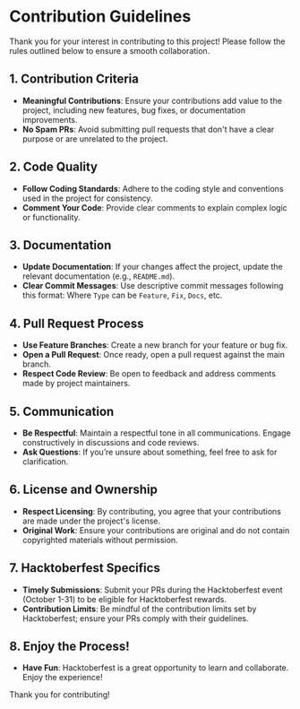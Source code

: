 # Contribution Guidelines

Thank you for your interest in contributing to this project! Please follow the rules outlined below to ensure a smooth collaboration.

## 1. Contribution Criteria
- **Meaningful Contributions**: Ensure your contributions add value to the project, including new features, bug fixes, or documentation improvements.
- **No Spam PRs**: Avoid submitting pull requests that don't have a clear purpose or are unrelated to the project.

## 2. Code Quality
- **Follow Coding Standards**: Adhere to the coding style and conventions used in the project for consistency.
- **Comment Your Code**: Provide clear comments to explain complex logic or functionality.

## 3. Documentation
- **Update Documentation**: If your changes affect the project, update the relevant documentation (e.g., `README.md`).
- **Clear Commit Messages**: Use descriptive commit messages following this format:
Where `Type` can be `Feature`, `Fix`, `Docs`, etc.

## 4. Pull Request Process
- **Use Feature Branches**: Create a new branch for your feature or bug fix.
- **Open a Pull Request**: Once ready, open a pull request against the main branch.
- **Respect Code Review**: Be open to feedback and address comments made by project maintainers.

## 5. Communication
- **Be Respectful**: Maintain a respectful tone in all communications. Engage constructively in discussions and code reviews.
- **Ask Questions**: If you’re unsure about something, feel free to ask for clarification.

## 6. License and Ownership
- **Respect Licensing**: By contributing, you agree that your contributions are made under the project's license.
- **Original Work**: Ensure your contributions are original and do not contain copyrighted materials without permission.

## 7. Hacktoberfest Specifics
- **Timely Submissions**: Submit your PRs during the Hacktoberfest event (October 1-31) to be eligible for Hacktoberfest rewards.
- **Contribution Limits**: Be mindful of the contribution limits set by Hacktoberfest; ensure your PRs comply with their guidelines.

## 8. Enjoy the Process!
- **Have Fun**: Hacktoberfest is a great opportunity to learn and collaborate. Enjoy the experience!

Thank you for contributing!
